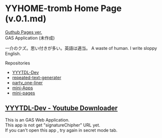 # YYHOME-tromb Home Page (v.0.1.md)  

[Guthub Pages ver.](https://yyhome-tromb.github.io/)  
GAS Application (未作成)
  
一介のクズ。思い付きが多い。英語は適当。 A waste of human. I write sloppy English.
  
Repositories
- [YYYTDL-Dev](https://github.com/yyhome-tromb/YYYTDL-Dev)
- [repeated-text-generater](https://github.com/yyhome-tromb/repeated-text-generater)
- [party_one-liner](https://github.com/yyhome-tromb/party_one-liner)
- [mini-Apps](https://github.com/yyhome-tromb/mini-Apps)
- [mini-pages](https://github.com/yyhome-tromb/mini-pages)
  
## [YYYTDL-Dev - Youtube Downloader](https://script.google.com/macros/s/AKfycbzmBmBuIIqtqzKDj9XtkFD_K8fhEq4pXvhIw_E3V1JeQHP8ttEjBScownmCpfWbU4lf/exec)  
This is an GAS Web Application.  
This app is not get "signatureChipher" URL yet.  
If you can't open this app , try again in secret mode tab.
